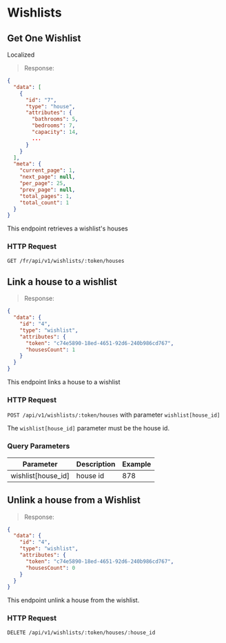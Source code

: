 # Wishlists

## Get One Wishlist
<span class='badge badge-green'>Localized</span>

> Response:

```json
{
  "data": [
    {
      "id": "7",
      "type": "house",
      "attributes": {
        "bathrooms": 5,
        "bedrooms": 7,
        "capacity": 14,
        ...
      }
    }
  ],
  "meta": {
    "current_page": 1,
    "next_page": null,
    "per_page": 25,
    "prev_page": null,
    "total_pages": 1,
    "total_count": 1
  }
}
```

This endpoint retrieves a wishlist's houses

### HTTP Request

`GET /fr/api/v1/wishlists/:token/houses`

## Link a house to a wishlist

> Response:

```json
{
  "data": {
    "id": "4",
    "type": "wishlist",
    "attributes": {
      "token": "c74e5890-18ed-4651-92d6-240b986cd767",
      "housesCount": 1
    }
  }
}
```

This endpoint links a house to a wishlist

### HTTP Request

`POST /api/v1/wishlists/:token/houses` with parameter `wishlist[house_id]`

The `wishlist[house_id]` parameter must be the house id.

### Query Parameters

Parameter | Description | Example
--------- | ----------- | -------
wishlist[house_id] | house id | 878

## Unlink a house from a Wishlist

> Response:

```json
{
  "data": {
    "id": "4",
    "type": "wishlist",
    "attributes": {
      "token": "c74e5890-18ed-4651-92d6-240b986cd767",
      "housesCount": 0
    }
  }
}
```

This endpoint unlink a house from the wishlist.

### HTTP Request

`DELETE /api/v1/wishlists/:token/houses/:house_id`
